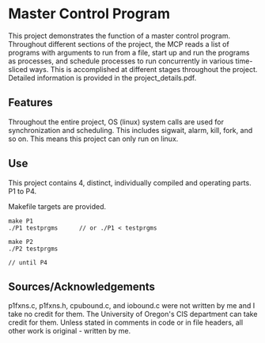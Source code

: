 # Master Control Program
This project demonstrates the function of a master control program. 
Throughout different sections of the project, the MCP reads a list of 
programs with arguments to run from a file, start up and run the 
programs as processes, and schedule processes to run concurrently in 
various time-sliced ways. This is accomplished at different stages
throughout the project. Detailed information is provided in the 
project_details.pdf. 

## Features
Throughout the entire project, OS (linux) system calls are used for synchronization
and scheduling. This includes sigwait, alarm, kill, fork, and so on.
This means this project can only run on linux. 

## Use
This project contains 4, distinct, individually compiled and operating parts. P1 to P4.

Makefile targets are provided.
```
make P1
./P1 testprgms		// or ./P1 < testprgms

make P2
./P2 testprgms

// until P4
```

## Sources/Acknowledgements
p1fxns.c, p1fxns.h, cpubound.c, and iobound.c were not written by me and I take no credit for them. 
The University of Oregon's CIS department can take credit for them. Unless stated in comments in code
or in file headers, all other work is original - written by me.
